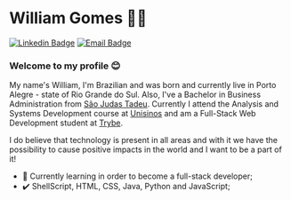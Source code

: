 # William Gomes :man_technologist:

[![Linkedin Badge](https://img.shields.io/badge/-LinkedIn-blue?style=flat-square&logo=Linkedin&logoColor=white&link=https://www.linkedin.com/in/williamjog/)](https://www.linkedin.com/in/williamjog/)
[![Email Badge](https://img.shields.io/badge/-Gmail-c14438?style=flat-square&logo=Gmail&logoColor=white&link=mailto:williamjog@hotmail.com)](mailto:williamjog@hotmail.com)


### Welcome to my profile :blush:

My name's William, I'm Brazilian and was born and currently live in Porto Alegre - state of Rio Grande do Sul. Also, I've a Bachelor in Business Administration
      from <a href="http://www.saojudastadeu.edu.br/faculdade/">São Judas Tadeu</a>. Currently I attend the Analysis and Systems Development course
      at <a target="_blank" href="http://www.unisinos.br/">Unisinos</a> and am a Full-Stack Web Development student at <a target="_blank" href="https://www.betrybe.com/">Trybe</a>.

I do believe that technology is present in all areas and with it we have the possibility to cause positive impacts in the world and I want to be a part of it!

 - :blue_book: Currently learning in order to become a full-stack developer;
 - :heavy_check_mark: ShellScript, HTML, CSS, Java, Python and JavaScript;
